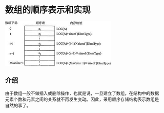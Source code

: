 # 数组的顺序表示和实现

<img src="./images/3.jpeg">

## 介绍

由于数组一般不做插入或删除操作，也就是说，一旦建立了数组，在结构中的数据元素个数和元素之间的关系就不再发生变动。因此，采用顺序存储结构表示数组是自然的事了。

